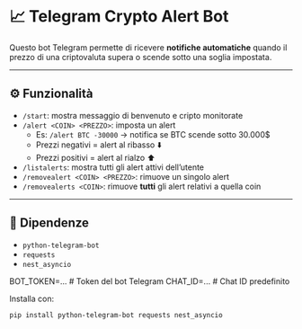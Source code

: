 # 📈 Telegram Crypto Alert Bot

Questo bot Telegram permette di ricevere **notifiche automatiche** quando il prezzo di una criptovaluta supera o scende sotto una soglia impostata.

---

## ⚙️ Funzionalità

- `/start`: mostra messaggio di benvenuto e cripto monitorate
- `/alert <COIN> <PREZZO>`: imposta un alert  
  - Es: `/alert BTC -30000` → notifica se BTC scende sotto 30.000$
  - Prezzi negativi = alert al ribasso ⬇️
  - Prezzi positivi = alert al rialzo ⬆️
- `/listalerts`: mostra tutti gli alert attivi dell’utente
- `/removealert <COIN> <PREZZO>`: rimuove un singolo alert
- `/removealerts <COIN>`: rimuove **tutti** gli alert relativi a quella coin

---

## 🔧 Dipendenze

- `python-telegram-bot`
- `requests`
- `nest_asyncio`

BOT_TOKEN=...   # Token del bot Telegram
CHAT_ID=...     # Chat ID predefinito 

Installa con:

```bash
pip install python-telegram-bot requests nest_asyncio
